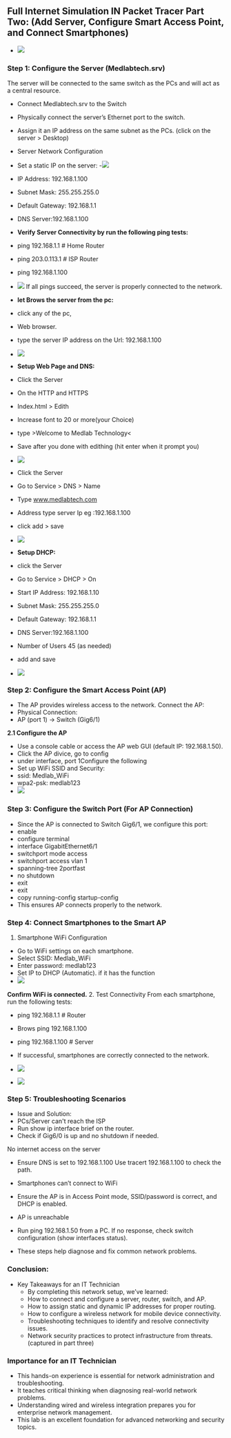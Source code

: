 ## Full Internet Simulation IN Packet Tracer Part Two: (Add Server, Configure Smart Access Point, and Connect Smartphones)
-  ![](https://i.imgur.com/PMiGI3a.png)

### Step 1: Configure the Server (Medlabtech.srv)
The server will be connected to the same switch as the PCs and will act as a central resource.
-   Connect Medlabtech.srv to the Switch
-  Physically connect the server’s Ethernet port to the switch.
-  Assign it an IP address on the same subnet as the PCs. (click on the server > Desktop)
  - Server Network Configuration
  -  Set a static IP on the server:
-![](https://i.imgur.com/67viNa5.png)
-  IP Address: 192.168.1.100
-  Subnet Mask: 255.255.255.0
-  Default Gateway: 192.168.1.1
-  DNS Server:192.168.1.100

-  **Verify Server Connectivity by run the following ping tests:**
  -  ping 192.168.1.1    # Home Router
  -  ping 203.0.113.1    # ISP Router
  -  ping 192.168.1.100        
  -  ![](https://i.imgur.com/QCA4h4g.png)
 If all pings succeed, the server is properly connected to the network.
-  **let Brows the server from the pc:**
-  click any of the pc,
-  Web browser.
-  type the server IP address on the Url: 192.168.1.100
- ![](https://i.imgur.com/k2B1fAl.png)

-  **Setup Web Page and DNS:**
-  Click the Server
-  On the HTTP and HTTPS
-  Index.html > Edith
-  Increase font to 20 or more(your Choice)
-  type >Welcome to Medlab Technology<
-  Save after you done with edithing (hit enter when it prompt you)
-  ![](https://i.imgur.com/aFOZUyl.png)
   
-  Click the Server
-  Go to Service > DNS > Name
-  Type www.medlabtech.com
-  Address type server Ip eg :192.168.1.100
-  click add > save
-  ![](https://i.imgur.com/Q5Zsj3P.png)

-  **Setup DHCP:**
-  click the Server
-  Go to Service > DHCP > On
-  Start IP Address: 192.168.1.10
-  Subnet Mask: 255.255.255.0
-  Default Gateway: 192.168.1.1
-  DNS Server:192.168.1.100
-  Number of Users 45 (as needed)
-  add and save
-  ![](https://i.imgur.com/880NMEZ.png)

###  Step 2: Configure the Smart Access Point (AP)
-  The AP provides wireless access to the network.
  Connect the AP:
  -  Physical Connection:
  -  AP (port 1) → Switch (Gig6/1)

**2.1 Configure the AP**
-  Use a console cable or access the AP web GUI (default IP: 192.168.1.50).
-  Click the AP divice, go to config
-  under interface, port 1Configure the following 
-  Set up WiFi SSID and Security:
-  ssid:   Medlab_WiFi
-  wpa2-psk:  medlab123
-  ![](https://i.imgur.com/c02l6RF.png)

### Step 3: Configure the Switch Port (For AP Connection)
-  Since the AP is connected to Switch Gig6/1, we configure this port:
-  enable
-  configure terminal
-  interface GigabitEthernet6/1
-  switchport mode access
-  switchport access vlan 1
-  spanning-tree 2portfast
-  no shutdown
-  exit
-  exit
-  copy running-config startup-config
- This ensures AP connects properly to the network.

###  Step 4: Connect Smartphones to the Smart AP
1. Smartphone WiFi Configuration
-  Go to WiFi settings on each smartphone.
-  Select SSID: Medlab_WiFi
-  Enter password: medlab123
-  Set IP to DHCP (Automatic). if it has the function
-  ![](https://i.imgur.com/qUCK8Wh.png)

**Confirm WiFi is connected.**
2. Test Connectivity
From each smartphone, run the following tests:
-  ping 192.168.1.1    # Router
-  Brows ping 192.168.1.100
-  ping 192.168.1.100  # Server
- If successful, smartphones are correctly connected to the network.
- ![](https://i.imgur.com/YwGMexk.png)

- ![](https://i.imgur.com/bUZit0C.png)

### Step 5: Troubleshooting Scenarios
-  Issue and 	Solution:
-  PCs/Server can't reach the ISP
-  Run show ip interface brief on the router.
-  Check if Gig6/0 is up and no shutdown if needed.

No internet access on the server	
-  Ensure DNS is set to 192.168.1.100 Use tracert 192.168.1.100 to check the path.
-  Smartphones can’t connect to WiFi
  -  Ensure the AP is in Access Point mode, SSID/password is correct, and DHCP is enabled.
     
-  AP is unreachable
-  Run ping 192.168.1.50 from a PC. If no response, check switch configuration (show interfaces status).
- These steps help diagnose and fix common network problems.

### Conclusion: 
-  Key Takeaways for an IT Technician
    -  By completing this network setup, we’ve learned:
    -  How to connect and configure a server, router, switch, and AP.
    -  How to assign static and dynamic IP addresses for proper routing.
    -  How to configure a wireless network for mobile device connectivity.
    - Troubleshooting techniques to identify and resolve connectivity issues.
    -  Network security practices to protect infrastructure from threats. (captured in part three)

###  Importance for an IT Technician
-  This hands-on experience is essential for network administration and troubleshooting.
-  It teaches critical thinking when diagnosing real-world network problems.
-  Understanding wired and wireless integration prepares you for enterprise network management.
- This lab is an excellent foundation for advanced networking and security topics.

